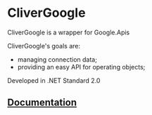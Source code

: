 # CliverGoogle

CliverGoogle is a wrapper for Google.Apis

CliverGoogle's goals are:
- managing connection data;
- providing an easy API for operating objects;

Developed in .NET Standard 2.0


## [Documentation](https://sergiystoyan.github.io/CliverGoogle/#1)